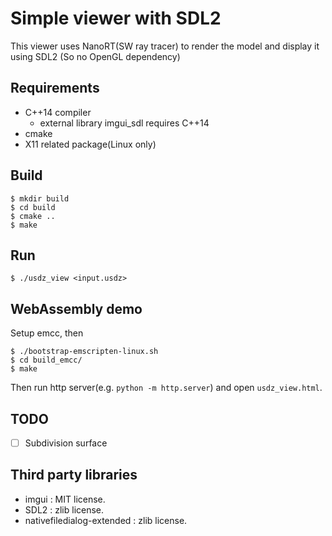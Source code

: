 # Simple viewer with SDL2

This viewer uses NanoRT(SW ray tracer) to render the model and display it using SDL2
(So no OpenGL dependency)

## Requirements 

* C++14 compiler
  * external library imgui_sdl requires C++14
* cmake
* X11 related package(Linux only)

## Build

```
$ mkdir build
$ cd build
$ cmake ..
$ make
```

## Run

```
$ ./usdz_view <input.usdz>
```

## WebAssembly demo

Setup emcc, then

```
$ ./bootstrap-emscripten-linux.sh
$ cd build_emcc/
$ make
```

Then run http server(e.g. `python -m http.server`) and open `usdz_view.html`.


## TODO

* [ ] Subdivision surface

## Third party libraries

* imgui : MIT license.
* SDL2 : zlib license.
* nativefiledialog-extended : zlib license.

